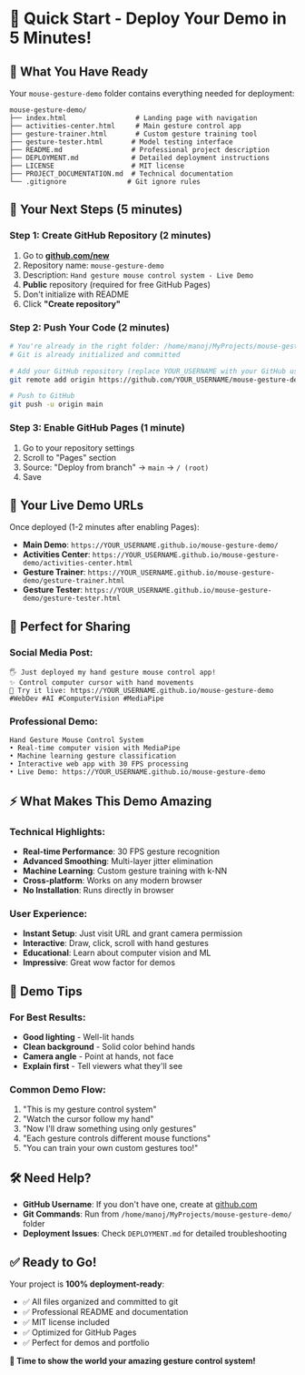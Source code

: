 # 🚀 Quick Start - Deploy Your Demo in 5 Minutes!

## 📁 What You Have Ready

Your `mouse-gesture-demo` folder contains everything needed for deployment:

```
mouse-gesture-demo/
├── index.html                 # Landing page with navigation
├── activities-center.html     # Main gesture control app
├── gesture-trainer.html       # Custom gesture training tool
├── gesture-tester.html       # Model testing interface
├── README.md                 # Professional project description
├── DEPLOYMENT.md             # Detailed deployment instructions
├── LICENSE                   # MIT license
├── PROJECT_DOCUMENTATION.md  # Technical documentation
└── .gitignore               # Git ignore rules
```

## 🎯 Your Next Steps (5 minutes)

### Step 1: Create GitHub Repository (2 minutes)
1. Go to **[github.com/new](https://github.com/new)**
2. Repository name: `mouse-gesture-demo`
3. Description: `Hand gesture mouse control system - Live Demo`
4. **Public** repository (required for free GitHub Pages)
5. Don't initialize with README
6. Click **"Create repository"**

### Step 2: Push Your Code (2 minutes)
```bash
# You're already in the right folder: /home/manoj/MyProjects/mouse-gesture-demo
# Git is already initialized and committed

# Add your GitHub repository (replace YOUR_USERNAME with your GitHub username)
git remote add origin https://github.com/YOUR_USERNAME/mouse-gesture-demo.git

# Push to GitHub
git push -u origin main
```

### Step 3: Enable GitHub Pages (1 minute)
1. Go to your repository settings
2. Scroll to "Pages" section
3. Source: "Deploy from branch" → `main` → `/ (root)`
4. Save

## 🎉 Your Live Demo URLs

Once deployed (1-2 minutes after enabling Pages):

- **Main Demo**: `https://YOUR_USERNAME.github.io/mouse-gesture-demo/`
- **Activities Center**: `https://YOUR_USERNAME.github.io/mouse-gesture-demo/activities-center.html`
- **Gesture Trainer**: `https://YOUR_USERNAME.github.io/mouse-gesture-demo/gesture-trainer.html`
- **Gesture Tester**: `https://YOUR_USERNAME.github.io/mouse-gesture-demo/gesture-tester.html`

## 📱 Perfect for Sharing

### Social Media Post:
```
🖐️ Just deployed my hand gesture mouse control app!
✨ Control computer cursor with hand movements
🚀 Try it live: https://YOUR_USERNAME.github.io/mouse-gesture-demo
#WebDev #AI #ComputerVision #MediaPipe
```

### Professional Demo:
```
Hand Gesture Mouse Control System
• Real-time computer vision with MediaPipe
• Machine learning gesture classification
• Interactive web app with 30 FPS processing
• Live Demo: https://YOUR_USERNAME.github.io/mouse-gesture-demo
```

## ⚡ What Makes This Demo Amazing

### Technical Highlights:
- **Real-time Performance**: 30 FPS gesture recognition
- **Advanced Smoothing**: Multi-layer jitter elimination
- **Machine Learning**: Custom gesture training with k-NN
- **Cross-platform**: Works on any modern browser
- **No Installation**: Runs directly in browser

### User Experience:
- **Instant Setup**: Just visit URL and grant camera permission
- **Interactive**: Draw, click, scroll with hand gestures
- **Educational**: Learn about computer vision and ML
- **Impressive**: Great wow factor for demos

## 🎯 Demo Tips

### For Best Results:
- **Good lighting** - Well-lit hands
- **Clean background** - Solid color behind hands
- **Camera angle** - Point at hands, not face
- **Explain first** - Tell viewers what they'll see

### Common Demo Flow:
1. "This is my gesture control system"
2. "Watch the cursor follow my hand"
3. "Now I'll draw something using only gestures"
4. "Each gesture controls different mouse functions"
5. "You can train your own custom gestures too!"

## 🛠️ Need Help?

- **GitHub Username**: If you don't have one, create at [github.com](https://github.com)
- **Git Commands**: Run from `/home/manoj/MyProjects/mouse-gesture-demo/` folder
- **Deployment Issues**: Check `DEPLOYMENT.md` for detailed troubleshooting

## ✅ Ready to Go!

Your project is **100% deployment-ready**:
- ✅ All files organized and committed to git
- ✅ Professional README and documentation
- ✅ MIT license included
- ✅ Optimized for GitHub Pages
- ✅ Perfect for demos and portfolio

**🚀 Time to show the world your amazing gesture control system!**
